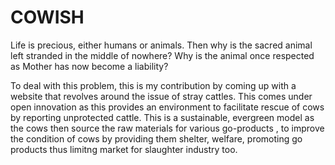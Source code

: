 # COWISH
Life is precious, either humans or animals. Then why is the sacred animal left stranded in the middle of nowhere?
Why is the animal once respected as Mother has now become a liability?

To deal with this problem, this is my contribution by coming up with a website that revolves around the issue of stray cattles. This comes under open innovation as this  provides an environment to facilitate rescue of cows by reporting unprotected cattle. This is a sustainable, evergreen model as the cows then source the raw materials for various go-products ,  to improve the condition of cows by providing them shelter, welfare, promoting go products thus limitng market for slaughter industry too.
